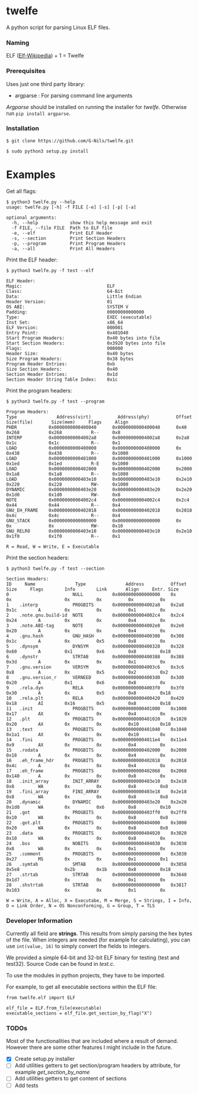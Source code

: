 # twelfe
A python script for parsing Linux ELF files.

### Naming

ELF ([Elf-Wikipedia](https://de.wikipedia.org/wiki/Elf)) + 1 = Twelfe

### Prerequisites
Uses just one third party library:

* argparse : For parsing command line arguments

*Argparse* should be installed on running the installer for *twelfe*. 
Otherwise run `pip install argparse`.



### Installation

```console
$ git clone https://github.com/G-Nils/twelfe.git

$ sudo python3 setup.py install
```


# Examples
Get all flags:

```console
$ python3 twelfe.py --help
usage: twelfe.py [-h] -f FILE [-e] [-s] [-p] [-a]

optional arguments:
  -h, --help            show this help message and exit
  -f FILE, --file FILE  Path to ELF file
  -e, --elf             Print ELF Header
  -s, --section         Print Section Headers
  -p, --program         Print Program Headers
  -a, --all             Print All Headers
```


Print the ELF header:
```console
$ python3 twelfe.py -f test --elf

ELF Header:
Magic:                                ELF
Class:                                64-Bit
Data:                                 Little Endian
Header Version:                       01
OS ABI:                               SYSTEM V
Padding:                              00000000000000
Type:                                 EXEC (executable)
Inst Set:                             x86_64
ELF Version:                          000001
Entry Point:                          0x401040
Start Program Headers:                0x40 bytes into file
Start Section Headers:                0x3920 bytes into file
Flags:                                000000
Header Size:                          0x40 bytes 
Size Program Headers:                 0x38 bytes
Program Header Entries:               0xb
Size Section Headers:                 0x40
Section Header Entries:               0x1d
Section Header String Table Index:    0x1c
```

Print the program headers:
```console
$ python3 twelfe.py -f test --program

Program Headers:
Type               Address(virt)          Address(phy)          Offset        Size(file)       Size(mem)     Flags     Align
PHDR            0x0000000000400040      0x0000000000400040      0x40            0x268           0x268           R--     0x8       
INTERP          0x00000000004002a8      0x00000000004002a8      0x2a8           0x1c            0x1c            R--     0x1       
LOAD            0x0000000000400000      0x0000000000400000      0x              0x438           0x438           R--     0x1000    
LOAD            0x0000000000401000      0x0000000000401000      0x1000          0x1ed           0x1ed           R-E     0x1000    
LOAD            0x0000000000402000      0x0000000000402000      0x2000          0x1a8           0x1a8           R--     0x1000    
LOAD            0x0000000000403e10      0x0000000000403e10      0x2e10          0x220           0x228           RW-     0x1000    
DYNAMIC         0x0000000000403e20      0x0000000000403e20      0x2e20          0x1d0           0x1d0           RW-     0x8       
NOTE            0x00000000004002c4      0x00000000004002c4      0x2c4           0x44            0x44            R--     0x4       
GNU_EH_FRAME    0x0000000000402018      0x0000000000402018      0x2018          0x4c            0x4c            R--     0x4       
GNU_STACK       0x0000000000000000      0x0000000000000000      0x              0x              0x              RW-     0x10      
GNU_RELRO       0x0000000000403e10      0x0000000000403e10      0x2e10          0x1f0           0x1f0           R--     0x1       

R = Read, W = Write, E = Executable
```

Print the section headers:
```console
$ python3 twelfe.py -f test --section

Section Headers: 
ID     Name               Type               Address          Offset     Size     Flags        Info        Link       Align     Entr. Size     
0                        NULL           0x0000000000000000    0x          0x                    0x          0x          0x          0x          
1    .interp             PROGBITS       0x00000000004002a8    0x2a8       0x1c        A         0x          0x          0x1         0x          
2    .note.gnu.build-id  NOTE           0x00000000004002c4    0x2c4       0x24        A         0x          0x          0x4         0x          
3    .note.ABI-tag       NOTE           0x00000000004002e8    0x2e8       0x20        A         0x          0x          0x4         0x          
4    .gnu.hash           GNU_HASH       0x0000000000400308    0x308       0x1c        A         0x          0x5         0x8         0x          
5    .dynsym             DYNSYM         0x0000000000400328    0x328       0x60        A         0x1         0x6         0x8         0x18        
6    .dynstr             STRTAB         0x0000000000400388    0x388       0x3d        A         0x          0x          0x1         0x          
7    .gnu.version        VERSYM         0x00000000004003c6    0x3c6       0x8         A         0x          0x5         0x2         0x2         
8    .gnu.version_r      VERNEED        0x00000000004003d0    0x3d0       0x20        A         0x1         0x6         0x8         0x          
9    .rela.dyn           RELA           0x00000000004003f0    0x3f0       0x30        A         0x          0x5         0x8         0x18        
10   .rela.plt           RELA           0x0000000000400420    0x420       0x18        AI        0x16        0x5         0x8         0x18        
11   .init               PROGBITS       0x0000000000401000    0x1000      0x17        AX        0x          0x          0x4         0x          
12   .plt                PROGBITS       0x0000000000401020    0x1020      0x20        AX        0x          0x          0x10        0x10        
13   .text               PROGBITS       0x0000000000401040    0x1040      0x1a1       AX        0x          0x          0x10        0x          
14   .fini               PROGBITS       0x00000000004011e4    0x11e4      0x9         AX        0x          0x          0x4         0x          
15   .rodata             PROGBITS       0x0000000000402000    0x2000      0x18        A         0x          0x          0x4         0x          
16   .eh_frame_hdr       PROGBITS       0x0000000000402018    0x2018      0x4c        A         0x          0x          0x4         0x          
17   .eh_frame           PROGBITS       0x0000000000402068    0x2068      0x140       A         0x          0x          0x8         0x          
18   .init_array         INIT_ARRAY     0x0000000000403e10    0x2e10      0x8         WA        0x          0x          0x8         0x8         
19   .fini_array         FINI_ARRAY     0x0000000000403e18    0x2e18      0x8         WA        0x          0x          0x8         0x8         
20   .dynamic            DYNAMIC        0x0000000000403e20    0x2e20      0x1d0       WA        0x          0x6         0x8         0x10        
21   .got                PROGBITS       0x0000000000403ff0    0x2ff0      0x10        WA        0x          0x          0x8         0x8         
22   .got.plt            PROGBITS       0x0000000000404000    0x3000      0x20        WA        0x          0x          0x8         0x8         
23   .data               PROGBITS       0x0000000000404020    0x3020      0x10        WA        0x          0x          0x8         0x          
24   .bss                NOBITS         0x0000000000404030    0x3030      0x8         WA        0x          0x          0x1         0x          
25   .comment            PROGBITS       0x0000000000000000    0x3030      0x27        MS        0x          0x          0x1         0x1         
26   .symtab             SMTAB          0x0000000000000000    0x3058      0x5e8                 0x2b        0x1b        0x8         0x18        
27   .strtab             STRTAB         0x0000000000000000    0x3640      0x1d7                 0x          0x          0x1         0x          
28   .shstrtab           STRTAB         0x0000000000000000    0x3817      0x103                 0x          0x          0x1         0x          

W = Write, A = Alloc, X = Executabe, M = Merge, S = Strings, I = Info, O = Link Order, N = OS Nonconforming, G = Group, T = TLS

```

### Developer Information

Currently all field are **strings**. This results from simply parsing the hex bytes of the file. When integers are needed (for example for calculating), you can use `int(value, 16)` to simply convert the fields to integers.

We provided a simple 64-bit and 32-bit ELF binary for testing (test and test32). Source Code can be found in *test.c*.

To use the modules in python projects, they have to be imported.

For example, to get all executable sections within the ELF file:
```python3
from twelfe.elf import ELF

elf_file = ELF.from_file(executable)
executable_sections = elf_file.get_section_by_flag("X")
```

### TODOs
Most of the functionalities that are included where a result of demand. However there are some other features I might include in the future.
- [x] Create setup.py installer
- [ ] Add utilities getters to get section/program headers by attribute, for example *get_section_by_name*
- [ ] Add utilities getters to get content of sections
- [ ] Add tests